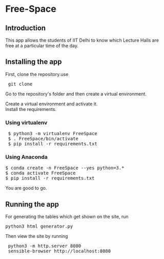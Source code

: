 # Free-Space

## Introduction
This app allows the students of IIT Delhi to know which Lecture Halls are free at a particular time of the day.

## Installing the app
First, clone the repository.use <pre> git clone</pre>
Go to the repository's folder and then create a virtual environment.

Create a virtual environment and activate it.<br>
Install the requirements.

### Using virtualenv 

 <pre> $ python3 -m virtualenv FreeSpace
 $ . FreeSpace/bin/activate
 $ pip install -r requirements.txt </pre>
 
### Using Anaconda
 <pre>$ conda create -n FreeSpace --yes python=3.*
$ conda activate FreeSpace
$ pip install -r requirements.txt</pre>
 
 You are good to go.
## Running the app
 For generating the tables which get shown on the site, run
 <pre>python3 html_generator.py</pre>
 
 Then view the site by running
 <pre> python3 -m http.server 8080
 sensible-browser http://localhost:8080</pre>
 
